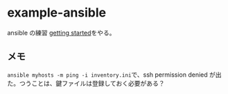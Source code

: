 # example-ansible

ansible の練習 [getting started][getting started]をやる。

[getting started]: https://docs.ansible.com/ansible/latest/getting_started/index.html

## メモ

`ansible myhosts -m ping -i inventory.ini`で、ssh permission denied が出た。つうことは、鍵ファイルは登録しておく必要がある？
